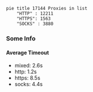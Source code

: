 
```mermaid
pie title 17144 Proxies in list
    "HTTP" : 12211
    "HTTPS": 1563
    "SOCKS" : 3880
```

### Some Info
#### Average Timeout

- mixed: 2.6s
- http: 1.2s
- https: 8.5s
- socks: 4.4s